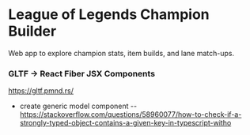 # League of Legends Champion Builder

Web app to explore champion stats, item builds, and lane match-ups.

### GLTF -> React Fiber JSX Components

https://gltf.pmnd.rs/

- create generic model component -- https://stackoverflow.com/questions/58960077/how-to-check-if-a-strongly-typed-object-contains-a-given-key-in-typescript-witho
